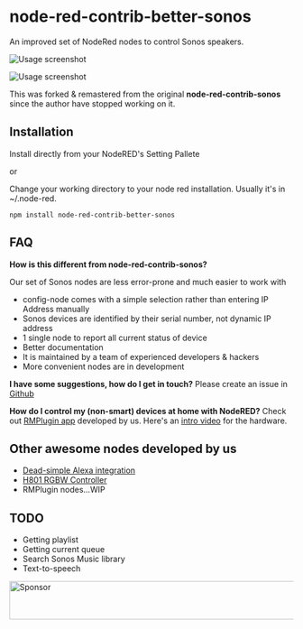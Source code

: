 # node-red-contrib-better-sonos

An improved set of NodeRed nodes to control Sonos speakers.

![Usage screenshot](https://raw.githubusercontent.com/originallyus/node-red-contrib-better-sonos/master/screenshot.png "Nodes")

![Usage screenshot](https://raw.githubusercontent.com/originallyus/node-red-contrib-better-sonos/master/screenshot_config.png "Config node with autocompletion")

This was forked & remastered from the original **node-red-contrib-sonos** since the author have stopped working on it.


## Installation

Install directly from your NodeRED's Setting Pallete

or

Change your working directory to your node red installation. Usually it's in ~/.node-red.

`npm install node-red-contrib-better-sonos`


## FAQ
**How is this different from node-red-contrib-sonos?**

Our set of Sonos nodes are less error-prone and much easier to work with
 *  config-node comes with a simple selection rather than entering IP Address manually
 *  Sonos devices are identified by their serial number, not dynamic IP address
 *  1 single node to report all current status of device
 *  Better documentation
 *  It is maintained by a team of experienced developers & hackers
 *  More convenient nodes are in development

**I have some suggestions, how do I get in touch?**
Please create an issue in [Github](https://github.com/originallyus/node-red-contrib-better-sonos/issues)

**How do I control my (non-smart) devices at home with NodeRED?**
Check out [RMPlugin app](https://play.google.com/store/apps/details?id=us.originally.tasker&hl=en) developed by us. Here's an [intro video](https://www.youtube.com/watch?v=QUKYKhK57sc) for the hardware.


## Other awesome nodes developed by us
  * [Dead-simple Alexa integration](https://github.com/originallyus/node-red-contrib-better-sonos)
  * [H801 RGBW Controller](https://github.com/originallyus/node-red-contrib-h801)
  * RMPlugin nodes...WIP


## TODO
  * Getting playlist
  * Getting current queue
  * Search Sonos Music library
  * Text-to-speech


<a target='_blank' rel='nofollow' href='https://app.codesponsor.io/link/675K2XU83RpTxWJP4HRjD8mC/originallyus/node-red-contrib-better-sonos'>
  <img alt='Sponsor' width='888' height='68' src='https://app.codesponsor.io/embed/675K2XU83RpTxWJP4HRjD8mC/originallyus/node-red-contrib-better-sonos.svg' />
</a>